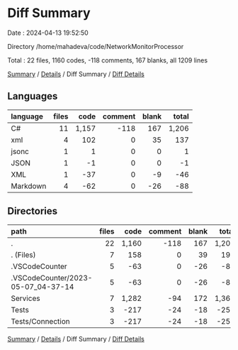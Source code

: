 # Diff Summary

Date : 2024-04-13 19:52:50

Directory /home/mahadeva/code/NetworkMonitorProcessor

Total : 22 files,  1160 codes, -118 comments, 167 blanks, all 1209 lines

[Summary](results.md) / [Details](details.md) / Diff Summary / [Diff Details](diff-details.md)

## Languages
| language | files | code | comment | blank | total |
| :--- | ---: | ---: | ---: | ---: | ---: |
| C# | 11 | 1,157 | -118 | 167 | 1,206 |
| xml | 4 | 102 | 0 | 35 | 137 |
| jsonc | 1 | 1 | 0 | 0 | 1 |
| JSON | 1 | -1 | 0 | 0 | -1 |
| XML | 1 | -37 | 0 | -9 | -46 |
| Markdown | 4 | -62 | 0 | -26 | -88 |

## Directories
| path | files | code | comment | blank | total |
| :--- | ---: | ---: | ---: | ---: | ---: |
| . | 22 | 1,160 | -118 | 167 | 1,209 |
| . (Files) | 7 | 158 | 0 | 39 | 197 |
| .VSCodeCounter | 5 | -63 | 0 | -26 | -89 |
| .VSCodeCounter/2023-05-07_04-37-14 | 5 | -63 | 0 | -26 | -89 |
| Services | 7 | 1,282 | -94 | 172 | 1,360 |
| Tests | 3 | -217 | -24 | -18 | -259 |
| Tests/Connection | 3 | -217 | -24 | -18 | -259 |

[Summary](results.md) / [Details](details.md) / Diff Summary / [Diff Details](diff-details.md)